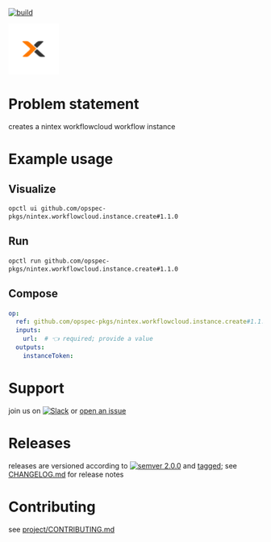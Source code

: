 [![build](https://github.com/opspec-pkgs/nintex.workflowcloud.instance.create/actions/workflows/build.yml/badge.svg)](https://github.com/opspec-pkgs/nintex.workflowcloud.instance.create/actions/workflows/build.yml)


<img src="icon.svg" alt="icon" height="100px">

# Problem statement

creates a nintex workflowcloud workflow instance

# Example usage

## Visualize

```shell
opctl ui github.com/opspec-pkgs/nintex.workflowcloud.instance.create#1.1.0
```

## Run

```
opctl run github.com/opspec-pkgs/nintex.workflowcloud.instance.create#1.1.0
```

## Compose

```yaml
op:
  ref: github.com/opspec-pkgs/nintex.workflowcloud.instance.create#1.1.0
  inputs:
    url:  # 👈 required; provide a value
  outputs:
    instanceToken:
```

# Support

join us on
[![Slack](https://img.shields.io/badge/slack-opctl-E01563.svg)](https://join.slack.com/t/opctl/shared_invite/zt-51zodvjn-Ul_UXfkhqYLWZPQTvNPp5w)
or
[open an issue](https://github.com/opspec-pkgs/nintex.workflowcloud.instance.create/issues)

# Releases

releases are versioned according to
[![semver 2.0.0](https://img.shields.io/badge/semver-2.0.0-brightgreen.svg)](http://semver.org/spec/v2.0.0.html)
and [tagged](https://git-scm.com/book/en/v2/Git-Basics-Tagging); see
[CHANGELOG.md](CHANGELOG.md) for release notes

# Contributing

see
[project/CONTRIBUTING.md](https://github.com/opspec-pkgs/project/blob/main/CONTRIBUTING.md)
